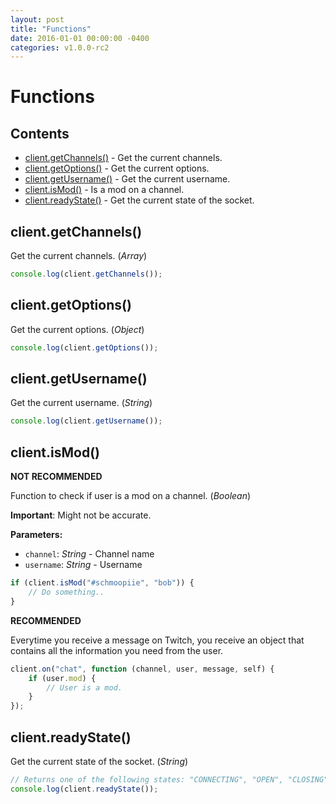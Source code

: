 ```yaml
---
layout: post
title: "Functions"
date: 2016-01-01 00:00:00 -0400
categories: v1.0.0-rc2
---
```

# Functions

## Contents

- [client.getChannels()](#clientgetchannels) - Get the current channels.
- [client.getOptions()](#clientgetoptions) - Get the current options.
- [client.getUsername()](#clientgetusername) - Get the current username.
- [client.isMod()](#clientismod) - Is a mod on a channel.
- [client.readyState()](#clientreadystate) - Get the current state of the socket.

## client.getChannels()

Get the current channels. (_Array_)

~~~ javascript
console.log(client.getChannels());
~~~

## client.getOptions()

Get the current options. (_Object_)

~~~ javascript
console.log(client.getOptions());
~~~

## client.getUsername()

Get the current username. (_String_)

~~~ javascript
console.log(client.getUsername());
~~~

## client.isMod()

**NOT RECOMMENDED**

Function to check if user is a mod on a channel. (_Boolean_)

**Important**: Might not be accurate.

**Parameters:**

- ``channel``: _String_ - Channel name
- ``username``: _String_ - Username

~~~ javascript
if (client.isMod("#schmoopiie", "bob")) {
    // Do something..
}
~~~

**RECOMMENDED**

Everytime you receive a message on Twitch, you receive an object that contains all the information you need from the user.

~~~ javascript
client.on("chat", function (channel, user, message, self) {
    if (user.mod) {
        // User is a mod.
    }
});
~~~

## client.readyState()

Get the current state of the socket. (_String_)

~~~ javascript
// Returns one of the following states: "CONNECTING", "OPEN", "CLOSING" or "CLOSED".
console.log(client.readyState());
~~~
